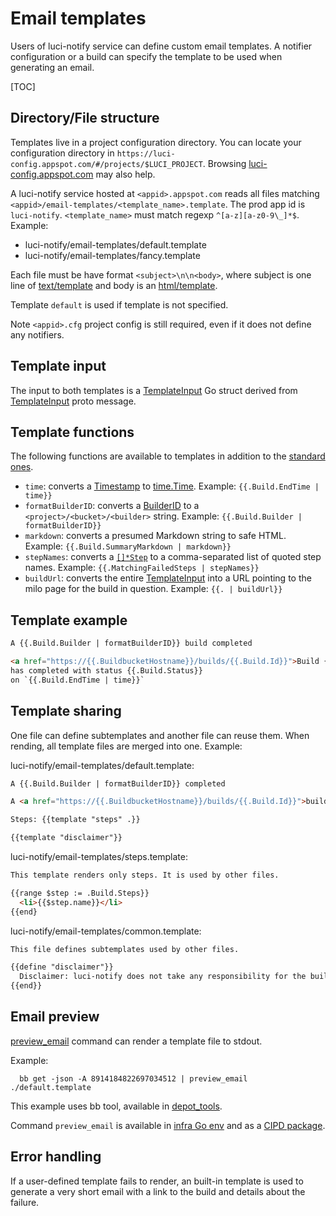# Email templates

Users of luci-notify service can define custom email templates.
A notifier configuration or a build can specify the template to be used when
generating an email.

[TOC]

## Directory/File structure

Templates live in a project configuration directory.
You can locate your configuration directory in
`https://luci-config.appspot.com/#/projects/$LUCI_PROJECT`.
Browsing [luci-config.appspot.com](https://luci-config.appspot.com) may also
help.

A luci-notify service hosted at `<appid>.appspot.com` reads all files matching
`<appid>/email-templates/<template_name>.template`.
The prod app id is `luci-notify`.
`<template_name>` must match regexp `^[a-z][a-z0-9\_]*$`.
Example:

* luci-notify/email-templates/default.template
* luci-notify/email-templates/fancy.template

Each file must be have format `<subject>\n\n<body>`, where subject is
one line of [text/template](https://godoc.org/text/template) and body is an
[html/template](https://godoc.org/html/template).

Template `default` is used if template is not specified.

Note `<appid>.cfg` project config is still required, even if it does not define
any notifiers.

## Template input

The input to both templates is a [TemplateInput](https://godoc.org/go.chromium.org/luci/luci_notify/api/config#TemplateInput)
Go struct derived from [TemplateInput](https://cs.chromium.org/chromium/infra/go/src/go.chromium.org/luci/luci_notify/api/config/notify.proto?q=TemplateInput)
proto message.

## Template functions

The following functions are available to templates in addition to the
[standard ones](https://godoc.org/text/template#hdr-Functions).

* `time`: converts a
  [Timestamp](https://pkg.go.dev/google.golang.org/protobuf/types/known/timestamppb#Timestamp)
  to [time.Time](https://godoc.org/time).
  Example: `{{.Build.EndTime | time}}`
* `formatBuilderID`: converts a
  [BuilderID](https://godoc.org/go.chromium.org/luci/buildbucket/proto#BuilderID)
  to a `<project>/<bucket>/<builder>` string.
  Example: `{{.Build.Builder | formatBuilderID}}`
* `markdown`: converts a presumed Markdown string to safe HTML.
  Example: `{{.Build.SummaryMarkdown | markdown}}`
* `stepNames`: converts a
  [`[]*Step`](https://godoc.org/go.chromium.org/luci/buildbucket/proto#Step) to
  a comma-separated list of quoted step names.
  Example: `{{.MatchingFailedSteps | stepNames}}`
* `buildUrl`: converts the entire
  [TemplateInput](https://godoc.org/go.chromium.org/luci/luci_notify/api/config#TemplateInput)
  into a URL pointing to the milo page for the build in question.
  Example: `{{. | buildUrl}}`

## Template example

```html
A {{.Build.Builder | formatBuilderID}} build completed

<a href="https://{{.BuildbucketHostname}}/builds/{{.Build.Id}}">Build {{.Build.Number}}</a>
has completed with status {{.Build.Status}}
on `{{.Build.EndTime | time}}`
```

## Template sharing

One file can define subtemplates and another file can reuse them.
When rending, all template files are merged into one. Example:


luci-notify/email-templates/default.template:

```html
A {{.Build.Builder | formatBuilderID}} completed

A <a href="https://{{.BuildbucketHostname}}/builds/{{.Build.Id}}">build</a> has completed.

Steps: {{template "steps" .}}

{{template "disclaimer"}}
```

luci-notify/email-templates/steps.template:

```html
This template renders only steps. It is used by other files.

{{range $step := .Build.Steps}}
  <li>{{$step.name}}</li>
{{end}
```

luci-notify/email-templates/common.template:

```html
This file defines subtemplates used by other files.

{{define "disclaimer"}}
  Disclaimer: luci-notify does not take any responsibility for the build result.
{{end}}
```

## Email preview

[preview_email](http://godoc.org/go.chromium.org/luci/luci_notify/cmd/preview_email)
command can render a template file to stdout.

Example:

```shell
  bb get -json -A 8914184822697034512 | preview_email ./default.template
```

This example uses bb tool, available in
[depot_tools](https://chromium.googlesource.com/chromium/tools/depot_tools/).

Command `preview_email` is available in
[infra Go env](https://chromium.googlesource.com/infra/infra/+/HEAD/go/README.md)
and as a
[CIPD package](https://chrome-infra-packages.appspot.com/p/infra/tools/preview_email).

## Error handling

If a user-defined template fails to render, an built-in template is used
to generate a very short email with a link to the build and details about the
failure.
